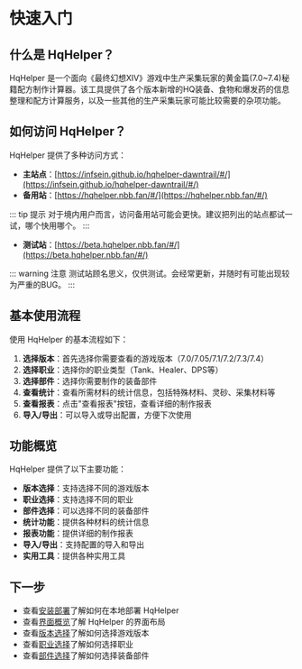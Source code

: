 # 快速入门

## 什么是 HqHelper？

HqHelper 是一个面向《最终幻想XIV》游戏中生产采集玩家的黄金篇(7.0~7.4)秘籍配方制作计算器。该工具提供了各个版本新增的HQ装备、食物和爆发药的信息整理和配方计算服务，以及一些其他的生产采集玩家可能比较需要的杂项功能。

## 如何访问 HqHelper？

HqHelper 提供了多种访问方式：

- **主站点**：[https://infsein.github.io/hqhelper-dawntrail/#/](https://infsein.github.io/hqhelper-dawntrail/#/)
- **备用站**：[https://hqhelper.nbb.fan/#/](https://hqhelper.nbb.fan/#/)

::: tip 提示
对于境内用户而言，访问备用站可能会更快。建议把列出的站点都试一试，哪个快用哪个。
:::

- **测试站**：[https://beta.hqhelper.nbb.fan/#/](https://beta.hqhelper.nbb.fan/#/)

::: warning 注意
测试站顾名思义，仅供测试。会经常更新，并随时有可能出现较为严重的BUG。
:::

## 基本使用流程

使用 HqHelper 的基本流程如下：

1. **选择版本**：首先选择你需要查看的游戏版本（7.0/7.05/7.1/7.2/7.3/7.4）
2. **选择职业**：选择你的职业类型（Tank、Healer、DPS等）
3. **选择部件**：选择你需要制作的装备部件
4. **查看统计**：查看所需材料的统计信息，包括特殊材料、灵砂、采集材料等
5. **查看报表**：点击"查看报表"按钮，查看详细的制作报表
6. **导入/导出**：可以导入或导出配置，方便下次使用

## 功能概览

HqHelper 提供了以下主要功能：

- **版本选择**：支持选择不同的游戏版本
- **职业选择**：支持选择不同的职业
- **部件选择**：可以选择不同的装备部件
- **统计功能**：提供各种材料的统计信息
- **报表功能**：提供详细的制作报表
- **导入/导出**：支持配置的导入和导出
- **实用工具**：提供各种实用工具

## 下一步

- 查看[安装部署](./installation.md)了解如何在本地部署 HqHelper
- 查看[界面概览](./interface.md)了解 HqHelper 的界面布局
- 查看[版本选择](./version-selection.md)了解如何选择游戏版本
- 查看[职业选择](./job-selection.md)了解如何选择职业
- 查看[部件选择](./gear-selection.md)了解如何选择装备部件

